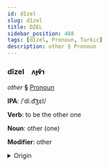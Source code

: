 ```yaml
---
id: dîzel
slug: dîzel
title: DZEL
sidebar_position: 488
tags: [dîzel, Pronoun, Turkic]
description: other § Pronoun
---
```


### dîzel&emsp;<span kind="abugida">ʌɟⱴ͊ɿ</span>

*other* **§** [Pronoun](../../tags/Pronoun)

**IPA**: /ˈdi.d͡ʒɛl/

**Verb**: to be the other one

**Noun**: other (one)

**Modifier**: other

<details>
    <summary>Origin</summary>
    Azerbaijani digər [ˈdid͡ʒær]<br/>
    <em>Turkic Language Family</em>
</details>